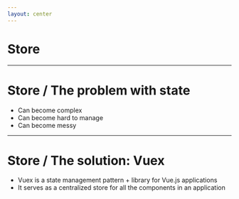 ```yaml
---
layout: center
---
```


# Store

---

# Store / The problem with state

- Can become complex
- Can become hard to manage
- Can become messy

---

# Store / The solution: Vuex

- Vuex is a state management pattern + library for Vue.js applications
- It serves as a centralized store for all the components in an application
